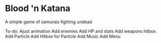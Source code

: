 # Blood 'n Katana
A simple game of samurais fighting undead

To-do:
    Ajust animation
    Add enemies
    Add HP and stats
    Add weapons hitbox
    Add Particle
    Add Hitbox for Particle
    Add Music
    Add Menu